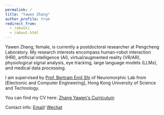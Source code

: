 ```yaml
---
permalink: /
title: "Yawen Zhang"
author_profile: true
redirect_from: 
  - /about/
  - /about.html
---
```

Yawen Zhang, female, is currently a postdoctoral researcher at Pengcheng Laboratory. My research interests encompass human-robot interaction (HRI), artificial intelligence (AI), virtual/augmented reality (VR/AR), physiological signal analysis, eye tracking, large language models (LLMs), and medical data processing.

I am supervised by [Prof. Bertram Emil Shi](https://seng.hkust.edu.hk/about/people/faculty/bertram-emil-shi) of Neuromorphic Lab from [Electronic and Computer Engineering], Hong Kong University of Science and Technology.

You can find my CV here: [Zhang Yawen's Curriculum](../_data/GLG_CV_ZYW_update.pdf)

Contact info: [Email](mailto:zhangyw02@pcl.ac.cn/yzhangdy@connect.ust.hk)/ [Wechat](../images/yawen4399.jpg)
